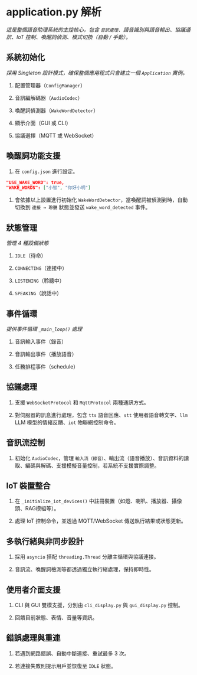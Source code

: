 # application.py 解析

_這是整個語音助理系統的主控核心，包含 `音訊處理`、語音識別與語音輸出、協議通訊、IoT 控制、喚醒詞偵測、模式切換（自動 / 手動）。_

## 系統初始化

_採用 Singleton 設計模式，確保整個應用程式只會建立一個 `Application` 實例。_

1. 配置管理器（`ConfigManager`）

2. 音訊編解碼器（`AudioCodec`）

3. 喚醒詞偵測器（`WakeWordDetector`）

4. 顯示介面（GUI 或 CLI）

5. 協議選擇（MQTT 或 WebSocket）

## 喚醒詞功能支援

1. 在 `config.json` 進行設定。

```json
"USE_WAKE_WORD": true,
"WAKE_WORDS": ["小智", "你好小明"]
```

1. 會依據以上設置進行初始化 `WakeWordDetector`，當喚醒詞被偵測到時，自動切換到 `連接 → 聆聽` 狀態並發送 `wake_word_detected` 事件。

## 狀態管理

_管理 4 種設備狀態_

1. `IDLE`（待命）

2. `CONNECTING`（連接中）

3. `LISTENING`（聆聽中）

4. `SPEAKING`（說話中）

## 事件循環

_提供事件循環 `_main_loop()` 處理_

1. 音訊輸入事件（錄音）

2. 音訊輸出事件（播放語音）

3. 任務排程事件（schedule）

## 協議處理

1. 支援 `WebSocketProtocol` 和 `MqttProtocol` 兩種通訊方式。

2. 對伺服器的訊息進行處理，包含 `tts` 語音回應、`stt` 使用者語音轉文字、`llm` LLM 模型的情緒反饋、`iot` 物聯網控制命令。

## 音訊流控制

1. 初始化 `AudioCodec`，管理 `輸入流（錄音）`、輸出流（語音播放）、音訊資料的讀取、編碼與解碼、支援模擬音量控制，若系統不支援實際調整。

## IoT 裝置整合

1. 在 `_initialize_iot_devices()` 中註冊裝置（如燈、喇叭、播放器、攝像頭、RAG模組等）。

2. 處理 IoT 控制命令，並透過 MQTT/WebSocket 傳送執行結果或狀態更新。

## 多執行緒與非同步設計

1. 採用 `asyncio` 搭配 `threading.Thread` 分離主循環與協議連接。

2. 音訊流、喚醒詞檢測等都透過獨立執行緒處理，保持即時性。

## 使用者介面支援

1. CLI 與 GUI 雙模支援，分別由 `cli_display.py` 與 `gui_display.py` 控制。

2. 回饋目前狀態、表情、音量等資訊。

## 錯誤處理與重連

1. 若遇到網路錯誤、自動中斷連接、重試最多 3 次。

4. 若連接失敗則提示用戶並恢復至 `IDLE` 狀態。


